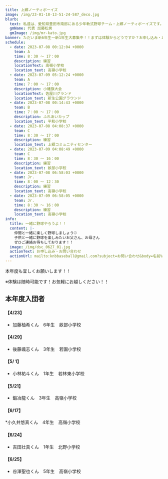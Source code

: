 ```yaml
---
title: 上郷ノーティボーイズ
image: /img/23-01-18-13-51-24-587_deco.jpg
blurb:
  text: 私達は、愛知県豊田市南部にある少年軟式野球チーム・上郷ノーティボーイズです。野球を愛する少年・少女達の夢を育み、軟式野球を正しく指導し、体力向上と礼儀を養成します。また、親友同士の友情と交歓の場を与え、規則正しい明朗な少年・少女を育成することを目的としています。
  gmName: 代表 加藤松男
  gmImage: /img/mr-kato.jpg
banner: ただいま新6年生～新1年生大募集中！！まずは体験からどうですか？お申し込み・お問い合わせはお気軽にどうぞ！！
schedule:
  - date: 2023-07-08 00:12:04 +0000
    team: A
    time: 8：30 ～ 17：00
    description: 練習
    locationText: 高嶺小学校
    location_text: 高嶺小学校
  - date: 2023-07-09 05:12:24 +0000
    team: A
    time: 7：00 ～ 17：00
    description: 小幡旗大会
    locationText: 佐屋川グランド
    location_text: 新生公園グラウンド
  - date: 2023-07-08 00:14:43 +0000
    team: B
    time: 7：00 ～ 17：00
    description: ふれあいカップ
    location_text: 平和小学校
  - date: 2023-07-08 04:08:37 +0000
    team: C
    time: 8：30 ～ 17：00
    description: 練習
    location_text: 上郷コミュニティセンター
  - date: 2023-07-09 04:08:49 +0000
    team: C
    time: 8：30 ～ 16：00
    description: 練習
    location_text: 畝部小学校
  - date: 2023-07-08 06:58:03 +0000
    team: Jr.
    time: 8：00 ～ 12：30
    description: 練習
    location_text: 高嶺小学校
  - date: 2023-07-09 06:58:05 +0000
    team: Jr.
    time: 8：30 ～ 16：00
    description: 練習
    location_text: 高嶺小学校
info:
  title: 一緒に野球やろうよ！！
  content: |-
    仲間と一緒に楽しく野球しましょう⚾
    子供と一緒に野球を楽しみたいお父さん、お母さん
    ぜひご連絡お待ちしております！！
  image: /img/dsc_0627_01.jpg
  actionText: お申し込み・お問い合わせ
  actionUrl: mailto:knbbaseball@gmail.com?subject=お問い合わせ&body=名前%20%3A%0D%0Aふりがな%20%3A%0D%0A電話%20%3A%0D%0A学校名%20%3A%0D%0A学年%20%3A%0D%0Aお問い合せ内容%20%3A（例、体験・見学・入団希望）
---
```

本年度も宜しくお願いします！！


※体験は随時可能です！お気軽にお越しください！！

## 本年度入団者

#### 【4/23】

* 加藤柚希くん　6年生　畝部小学校

#### 【4/29】

* 後藤颯志くん　3年生　若園小学校

#### 【5/ 1】

* 小林祐斗くん　1年生　若林東小学校

#### 【5/21】

* 鍛冶龍くん　3年生　高嶺小学校

#### 【6/17】

*小久井悠真くん　4年生　高嶺小学校

#### 【6/24】

* 吉田壮真くん　1年生　北野小学校

#### 【6/25】

* 谷澤聖也くん　5年生　高嶺小学校